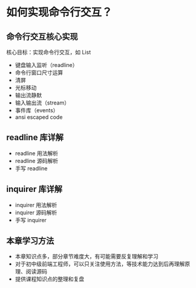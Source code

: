 # 如何实现命令行交互？

## 命令行交互核心实现

核心目标：实现命令行交互，如 List

- 键盘输入监听（readline）
- 命令行窗口尺寸运算
- 清屏
- 光标移动
- 输出流静默
- 输入输出流（stream）
- 事件库（events）
- ansi escaped code

## readline 库详解

- readline 用法解析
- readline 源码解析
- 手写 readline

## inquirer 库详解

- inquirer 用法解析
- inquirer 源码解析
- 手写 inquirer

## 本章学习方法

- 本章知识点多，部分章节难度大，有可能需要反复理解和学习
- 对于初中级前端工程师，可以只关注使用方法，等技术能力达到后再理解原理、阅读源码
- 提供课程知识点的整理和复盘
